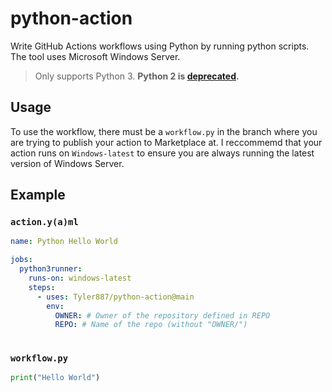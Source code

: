 # python-action
Write GitHub Actions workflows using Python by running python scripts. The tool uses Microsoft Windows Server.
> Only supports Python 3. **Python 2 is [deprecated](https://www.google.com/url?sa=t&source=web&rct=j&url=https://www.python.org/doc/sunset-python-2/%23:~:text%3DWe%2520have%2520decided%2520that%2520January,as%2520soon%2520as%2520you%2520can.&ved=2ahUKEwiO7LKg37n1AhVCgv0HHd5rDq0QFnoECAQQBQ&usg=AOvVaw3VKra0lIbRuX6L4ED4iVcJ).**
## Usage
To use the workflow, there must be a `workflow.py` in the branch where you are trying to publish your action to Marketplace at. I reccommemd that your action runs on `Windows-latest` to ensure you are always running the latest version of Windows Server.
## Example

### `action.y(a)ml`
```yaml
name: Python Hello World

jobs:
  python3runner:
    runs-on: windows-latest
    steps:
      - uses: Tyler887/python-action@main
        env:
          OWNER: # Owner of the repository defined in REPO
          REPO: # Name of the repo (without "OWNER/")
          
```
### `workflow.py`
```python
print("Hello World")
```
